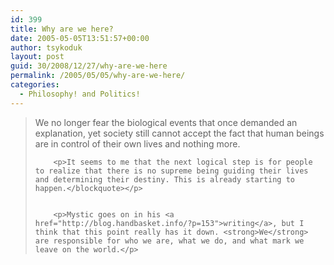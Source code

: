 ```yaml
---
id: 399
title: Why are we here?
date: 2005-05-05T13:51:57+00:00
author: tsykoduk
layout: post
guid: 30/2008/12/27/why-are-we-here
permalink: /2005/05/05/why-are-we-here/
categories:
  - Philosophy! and Politics!
---
```

<blockquote>We no longer fear the biological events that once demanded an explanation, yet society still cannot accept the fact that human beings are in control of their own lives and nothing more.

		<p>It seems to me that the next logical step is for people to realize that there is no supreme being guiding their lives and determining their destiny. This is already starting to happen.</blockquote></p>


		<p>Mystic goes on in his <a href="http://blog.handbasket.info/?p=153">writing</a>, but I think that this point really has it down. <strong>We</strong> are responsible for who we are, what we do, and what mark we leave on the world.</p>